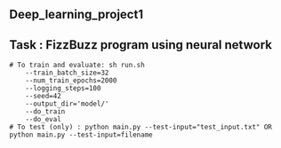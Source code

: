 ## Deep_learning_project1
  ## Task : FizzBuzz program using neural network
    # To train and evaluate: sh run.sh
        --train_batch_size=32
        --num_train_epochs=2000 
        --logging_steps=100 
        --seed=42 
        --output_dir='model/' 
        --do_train 
        --do_eval
    # To test (only) : python main.py --test-input="test_input.txt" OR python main.py --test-input=filename
    
